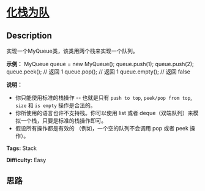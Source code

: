 # [化栈为队][title]

## Description

实现一个MyQueue类，该类用两个栈来实现一个队列。

  

 **示例：**
            MyQueue queue = new MyQueue();            queue.push(1);      queue.push(2);      queue.peek();  // 返回 1      queue.pop();   // 返回 1      queue.empty(); // 返回 false

  

 **说明：**  

  * 你只能使用标准的栈操作 -- 也就是只有 `push to top`, `peek/pop from top`, `size` 和 `is empty` 操作是合法的。
  * 你所使用的语言也许不支持栈。你可以使用 list 或者 deque（双端队列）来模拟一个栈，只要是标准的栈操作即可。
  * 假设所有操作都是有效的 （例如，一个空的队列不会调用 pop 或者 peek 操作）。


**Tags:** Stack

**Difficulty:** Easy

## 思路

[title]: https://leetcode-cn.com/problems/implement-queue-using-stacks-lcci
